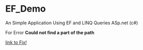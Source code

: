 # EF_Demo
An Simple Application Using EF and LINQ Queries ASp.net (c#)

For Error **Could not find a part of the path** 

[link to Fix!](https://docs.microsoft.com/en-us/archive/blogs/jpsanders/error-could-not-find-a-part-of-the-path-esitesroot0binroslyncsc-exe)
